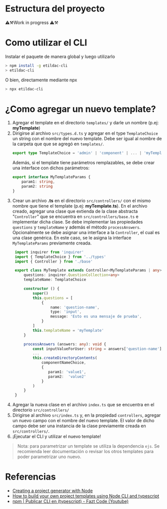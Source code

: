 # Estructura del proyecto

⚠️⚒️Work in progress ⚠️⚒️
# Como utilizar el CLI

Instalar el paquete de manera global y luego utilizarlo

```bash
> npm install -g etildac-cli
> etildac-cli
```

O bien, directamente mediante npx

```bash
> npx etildac-cli
```

# ¿Como agregar un nuevo template?

1. Agregar el template en el directorio `templates/` y darle un nombre (p.ej: **myTemplate**)
2. Dirigirse al archivo `src/types.d.ts` y agregar en el type `TemplateChoice` un string con el nombre del nuevo template. Debe ser igual al nombre de la carpeta que que se agregó en `templates/`. 
    ```ts
    export type TemplateChoice = 'admin' | 'component' | ... | 'myTemplate'
    ```
    Además, si el template tiene parámetros remplazables, se debe crear una interface con dichos parámetros:
    ```ts
    export interface MyTemplateParams {
        param1: string,
        param2: string
    }
    ```
3. Crear un archivo **.ts** en el directorio `src/controllers/` con el mismo nombre que tiene el template (p.ej: **myTemplate.ts**). En el archivo creado, agregar una clase que extienda de la clase abstracta "`Controller`" que se encuentra en `src/controllers/base.ts` e implementar dicha clase. Se debe implementar las propiedades `questions` y `templateName` y además el método `processAnswers`. Opcionalmente se debe asignar una interface a la `Controller`, el cual es una clase genérica. En este caso, se le asigna la interface `MyTemplateParams` previamente creada.
   ```ts
    import inquirer from 'inquirer'
    import { TemplateChoice } from '../types'
    import { Controller } from './base'

    export class MyTemplate extends Controller<MyTemplateParams | any> {
        questions: inquirer.QuestionCollection<any>
        templateName: TemplateChoice

        constructor () {
            super()
            this.questions = [
                {
                    name: 'question-name',
                    type: 'input',
                    message: 'Esto es una mensaje de prueba',
                }
            ]
            this.templateName = 'myTemplate'
        }

        processAnswers (answers: any): void {
            const inputValueForUser: string = answers['question-name']
            ...
            this.createDirectoryContents(
                componentNameChoice, 
                {
                   param1: 'value1',
                   param2:  'value2'
                }
            )
        }
    }
   ```
4. Agregar la nueva clase en el archivo `index.ts` que se encuentra en el directorio `src/controllers/`
5. Dirigirse al archivo `src/index.ts` y, en la propiedad `controllers`, agregar un nuevo campo con el nombre del nuevo template. El valor de dicho campo debe ser una instancia de la clase previamente creada en `src/controllers/`.
6. ¡Ejecutar el CLI y utilizar el nuevo template!

> Nota: para parametrizar un template se utiliza la dependencia `ejs`. Se recomienda leer documentación o revisar los otros templates para poder parametrizar uno nuevo. 

# Referencias 

- [Creating a project generator with Node](https://medium.com/northcoders/creating-a-project-generator-with-node-29e13b3cd309)
- [How to build your own project templates using Node CLI and typescript](https://medium.com/@pongsatt/how-to-build-your-own-project-templates-using-node-cli-c976d3109129)
- [npm | Publicar CLI en (typescript) - Fazt Code (Youtube)](https://www.youtube.com/watch?v=6dHyMdjIW7Q)